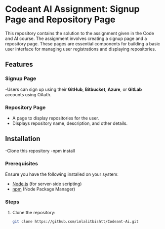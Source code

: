 # Codeant AI Assignment: Signup Page and Repository Page

This repository contains the solution to the assignment given in the Code and AI course. The assignment involves creating a signup page and a repository page. These pages are essential components for building a basic user interface for managing user registrations and displaying repositories.

## Features

### Signup Page
-Users can sign up using their **GitHub**, **Bitbucket**, **Azure**, or **GitLab** accounts using OAuth.
  
### Repository Page
- A page to display repositories for the user.
- Displays repository name, description, and other details.

## Installation
-Clone this repository
-npm install

### Prerequisites
Ensure you have the following installed on your system:
- [Node.js](https://nodejs.org/en/) (for server-side scripting)
- [npm](https://www.npmjs.com/) (Node Package Manager)

### Steps
1. Clone the repository:
   ```bash
   git clone https://github.com/imlalitbishtt/Codeant-Ai.git
